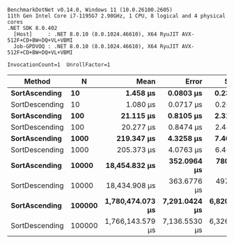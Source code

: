 ```

BenchmarkDotNet v0.14.0, Windows 11 (10.0.26100.2605)
11th Gen Intel Core i7-1195G7 2.90GHz, 1 CPU, 8 logical and 4 physical cores
.NET SDK 8.0.402
  [Host]     : .NET 8.0.10 (8.0.1024.46610), X64 RyuJIT AVX-512F+CD+BW+DQ+VL+VBMI
  Job-GPDVOQ : .NET 8.0.10 (8.0.1024.46610), X64 RyuJIT AVX-512F+CD+BW+DQ+VL+VBMI

InvocationCount=1  UnrollFactor=1  

```
| Method         | N      | Mean             | Error         | StdDev        | Median           | Allocated |
|--------------- |------- |-----------------:|--------------:|--------------:|-----------------:|----------:|
| **SortAscending**  | **10**     |         **1.458 μs** |     **0.0803 μs** |     **0.2356 μs** |         **1.400 μs** |     **400 B** |
| SortDescending | 10     |         1.080 μs |     0.0717 μs |     0.2080 μs |         1.100 μs |     400 B |
| **SortAscending**  | **100**    |        **21.115 μs** |     **0.8105 μs** |     **2.3125 μs** |        **20.300 μs** |     **400 B** |
| SortDescending | 100    |        20.277 μs |     0.8474 μs |     2.4450 μs |        19.250 μs |     400 B |
| **SortAscending**  | **1000**   |       **219.347 μs** |     **4.3258 μs** |     **7.4617 μs** |       **218.650 μs** |     **400 B** |
| SortDescending | 1000   |       205.373 μs |     4.0763 μs |     6.4655 μs |       203.900 μs |     400 B |
| **SortAscending**  | **10000**  |    **18,454.832 μs** |   **352.0964 μs** |   **780.2214 μs** |    **18,399.000 μs** |     **400 B** |
| SortDescending | 10000  |    18,434.908 μs |   363.6776 μs |   497.8061 μs |    18,474.700 μs |     400 B |
| **SortAscending**  | **100000** | **1,780,474.073 μs** | **7,291.0424 μs** | **6,820.0456 μs** | **1,781,488.100 μs** |     **400 B** |
| SortDescending | 100000 | 1,766,143.579 μs | 7,136.5530 μs | 6,326.3683 μs | 1,766,409.750 μs |     400 B |

